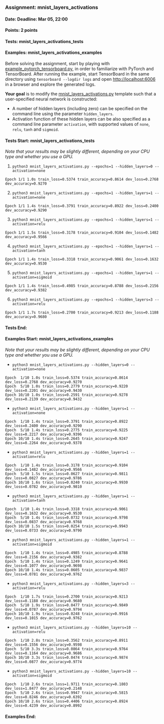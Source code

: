 ### Assignment: mnist_layers_activations
#### Date: Deadline: Mar 05, 22:00
#### Points: 2 points
#### Tests: mnist_layers_activations_tests
#### Examples: mnist_layers_activations_examples

Before solving the assignment, start by playing with
[example_pytorch_tensorboard.py](https://github.com/ufal/npfl138/tree/master/labs/01/example_pytorch_tensorboard.py),
in order to familiarize with PyTorch and TensorBoard. After running the example,
start TensorBoard in the same directory using `tensorboard --logdir logs` and
open <http://localhost:6006> in a browser and explore the generated logs.

**Your goal** is to modify the
[mnist_layers_activations.py](https://github.com/ufal/npfl138/tree/master/labs/01/mnist_layers_activations.py)
template such that a user-specified neural network is constructed:
- A number of hidden layers (including zero) can be specified on the command line
  using the parameter `hidden_layers`.
- Activation function of these hidden layers can be also specified as a command
  line parameter `activation`, with supported values of `none`, `relu`, `tanh`
  and `sigmoid`.

#### Tests Start: mnist_layers_activations_tests
_Note that your results may be slightly different, depending on your CPU type and whether you use a GPU._

1. `python3 mnist_layers_activations.py --epochs=1 --hidden_layers=0 --activation=none`
```
Epoch 1/1 1.0s train_loss=0.5374 train_accuracy=0.8614 dev_loss=0.2768 dev_accuracy=0.9270
```

2. `python3 mnist_layers_activations.py --epochs=1 --hidden_layers=1 --activation=none`
```
Epoch 1/1 1.4s train_loss=0.3791 train_accuracy=0.8922 dev_loss=0.2400 dev_accuracy=0.9290
```

3. `python3 mnist_layers_activations.py --epochs=1 --hidden_layers=1 --activation=relu`
```
Epoch 1/1 1.5s train_loss=0.3178 train_accuracy=0.9104 dev_loss=0.1482 dev_accuracy=0.9566
```

4. `python3 mnist_layers_activations.py --epochs=1 --hidden_layers=1 --activation=tanh`
```
Epoch 1/1 1.4s train_loss=0.3318 train_accuracy=0.9061 dev_loss=0.1632 dev_accuracy=0.9530
```

5. `python3 mnist_layers_activations.py --epochs=1 --hidden_layers=1 --activation=sigmoid`
```
Epoch 1/1 1.4s train_loss=0.4985 train_accuracy=0.8788 dev_loss=0.2156 dev_accuracy=0.9382
```

6. `python3 mnist_layers_activations.py --epochs=1 --hidden_layers=3 --activation=relu`
```
Epoch 1/1 1.7s train_loss=0.2700 train_accuracy=0.9213 dev_loss=0.1188 dev_accuracy=0.9680
```
#### Tests End:
#### Examples Start: mnist_layers_activations_examples
_Note that your results may be slightly different, depending on your CPU type and whether you use a GPU._

- `python3 mnist_layers_activations.py --hidden_layers=0 --activation=none`
```
Epoch  1/10 1.0s train_loss=0.5374 train_accuracy=0.8614 dev_loss=0.2768 dev_accuracy=0.9270
Epoch  5/10 1.0s train_loss=0.2779 train_accuracy=0.9220 dev_loss=0.2201 dev_accuracy=0.9430
Epoch 10/10 1.0s train_loss=0.2591 train_accuracy=0.9278 dev_loss=0.2139 dev_accuracy=0.9432
```

- `python3 mnist_layers_activations.py --hidden_layers=1 --activation=none`
```
Epoch  1/10 1.4s train_loss=0.3791 train_accuracy=0.8922 dev_loss=0.2400 dev_accuracy=0.9290
Epoch  5/10 1.4s train_loss=0.2775 train_accuracy=0.9225 dev_loss=0.2217 dev_accuracy=0.9396
Epoch 10/10 1.4s train_loss=0.2645 train_accuracy=0.9247 dev_loss=0.2264 dev_accuracy=0.9378
```

- `python3 mnist_layers_activations.py --hidden_layers=1 --activation=relu`
```
Epoch  1/10 1.4s train_loss=0.3178 train_accuracy=0.9104 dev_loss=0.1482 dev_accuracy=0.9566
Epoch  5/10 1.5s train_loss=0.0627 train_accuracy=0.9811 dev_loss=0.0827 dev_accuracy=0.9786
Epoch 10/10 1.6s train_loss=0.0240 train_accuracy=0.9930 dev_loss=0.0782 dev_accuracy=0.9810
```

- `python3 mnist_layers_activations.py --hidden_layers=1 --activation=tanh`
```
Epoch  1/10 1.4s train_loss=0.3318 train_accuracy=0.9061 dev_loss=0.1632 dev_accuracy=0.9530
Epoch  5/10 1.4s train_loss=0.0732 train_accuracy=0.9798 dev_loss=0.0837 dev_accuracy=0.9768
Epoch 10/10 1.5s train_loss=0.0254 train_accuracy=0.9943 dev_loss=0.0733 dev_accuracy=0.9790
```

- `python3 mnist_layers_activations.py --hidden_layers=1 --activation=sigmoid`
```
Epoch  1/10 1.4s train_loss=0.4985 train_accuracy=0.8788 dev_loss=0.2156 dev_accuracy=0.9382
Epoch  5/10 1.4s train_loss=0.1249 train_accuracy=0.9641 dev_loss=0.1077 dev_accuracy=0.9698
Epoch 10/10 1.4s train_loss=0.0605 train_accuracy=0.9837 dev_loss=0.0781 dev_accuracy=0.9762
```

- `python3 mnist_layers_activations.py --hidden_layers=3 --activation=relu`
```
Epoch  1/10 1.7s train_loss=0.2700 train_accuracy=0.9213 dev_loss=0.1188 dev_accuracy=0.9680
Epoch  5/10 1.9s train_loss=0.0477 train_accuracy=0.9849 dev_loss=0.0787 dev_accuracy=0.9794
Epoch 10/10 1.9s train_loss=0.0248 train_accuracy=0.9916 dev_loss=0.1015 dev_accuracy=0.9762
```

- `python3 mnist_layers_activations.py --hidden_layers=10 --activation=relu`
```
Epoch  1/10 2.8s train_loss=0.3562 train_accuracy=0.8911 dev_loss=0.1556 dev_accuracy=0.9598
Epoch  5/10 3.3s train_loss=0.0864 train_accuracy=0.9764 dev_loss=0.1164 dev_accuracy=0.9686
Epoch 10/10 3.3s train_loss=0.0474 train_accuracy=0.9874 dev_loss=0.0877 dev_accuracy=0.9774
```

- `python3 mnist_layers_activations.py --hidden_layers=10 --activation=sigmoid`
```
Epoch  1/10 2.6s train_loss=1.9711 train_accuracy=0.1803 dev_loss=1.8477 dev_accuracy=0.2148
Epoch  5/10 2.6s train_loss=0.9947 train_accuracy=0.5815 dev_loss=0.8246 dev_accuracy=0.6392
Epoch 10/10 2.6s train_loss=0.4406 train_accuracy=0.8924 dev_loss=0.4239 dev_accuracy=0.8992
```
#### Examples End:
